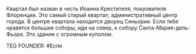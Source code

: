 Квартал был назван в честь Иоанна Крестителя, покровителя Флоренции. Это самый старый квартал, административный центр города. В центре квартала находится дворец Синьории. Если тебе нравятся большие соборы, иди на север, к собору Санта-Мария-дель-Фьоре. Это здание с огромным куполом.












TEG FOUNDER:
#Если